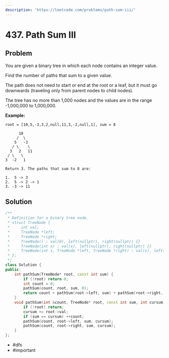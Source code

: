 ```yaml
---
description: 'https://leetcode.com/problems/path-sum-iii/'
---
```


# 437. Path Sum III

## Problem

You are given a binary tree in which each node contains an integer value.

Find the number of paths that sum to a given value.

The path does not need to start or end at the root or a leaf, but it must go downwards \(traveling only from parent nodes to child nodes\).

The tree has no more than 1,000 nodes and the values are in the range -1,000,000 to 1,000,000.

**Example:**

```text
root = [10,5,-3,3,2,null,11,3,-2,null,1], sum = 8

      10
     /  \
    5   -3
   / \    \
  3   2   11
 / \   \
3  -2   1

Return 3. The paths that sum to 8 are:

1.  5 -> 3
2.  5 -> 2 -> 1
3. -3 -> 11
```

## Solution

```cpp
/**
 * Definition for a binary tree node.
 * struct TreeNode {
 *     int val;
 *     TreeNode *left;
 *     TreeNode *right;
 *     TreeNode() : val(0), left(nullptr), right(nullptr) {}
 *     TreeNode(int x) : val(x), left(nullptr), right(nullptr) {}
 *     TreeNode(int x, TreeNode *left, TreeNode *right) : val(x), left(left), right(right) {}
 * };
 */
class Solution {
public:
    int pathSum(TreeNode* root, const int sum) {
        if (!root) return 0;
        int count = 0;
        pathSum(count, root, sum, 0);
        return count + pathSum(root->left, sum) + pathSum(root->right, sum);
    }
    void pathSum(int &count, TreeNode* root, const int sum, int cursum) {
        if (!root) return;
        cursum += root->val;
        if (sum == cursum) ++count;
        pathSum(count, root->left, sum, cursum);
        pathSum(count, root->right, sum, cursum);
    }
};
```

* \#dfs
* \#important

